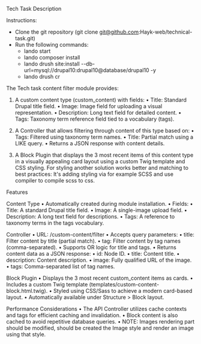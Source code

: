 Tech Task Description

Instructions:
 - Clone the git repository (git clone git@github.com:Hayk-web/technical-task.git)
 - Run the following commands:
   - lando start
   - lando composer install
   - lando drush site:install --db-url=mysql://drupal10:drupal10@database/drupal10 -y
   - lando drush cr


The Tech task content filter module provides:
1.	A custom content type (custom_content) with fields:
  •	Title: Standard Drupal title field.
  •	Image: Image field for uploading a visual representation.
  •	Description: Long text field for detailed content.
  •	Tags: Taxonomy term reference field tied to a vocabulary (tags).

2.	A Controller that allows filtering through content of this type based on:
  • Tags: Filtered using taxonomy term names.
  •	Title: Partial match using a LIKE query.
  •	Returns a JSON response with content details.
3.	A Block Plugin that displays the 3 most recent items of this content type in a visually appealing card layout using a custom Twig template and CSS styling.
   For styling another solution works better and matching to best practices: It's adding styling via for example SCSS and use compiler to compile scss to css.


Features

Content Type
 •	Automatically created during module installation.
 •	Fields:
   •	Title: A standard Drupal title field.
   •	Image: A single-image upload field.
   •	Description: A long text field for descriptions.
   •	Tags: A reference to taxonomy terms in the tags vocabulary.

Controller
 •	URL: /custom-content/filter
 •	Accepts query parameters:
   •	title: Filter content by title (partial match).
   •	tag: Filter content by tag names (comma-separated).
   •	Supports OR logic for title and tags.
 •	Returns content data as a JSON response:
   •	id: Node ID.
   •	title: Content title.
   •	description: Content description.
   •	image: Fully qualified URL of the image.
   •	tags: Comma-separated list of tag names.

Block Plugin
  •	Displays the 3 most recent custom_content items as cards.
  •	Includes a custom Twig template (templates/custom-content-block.html.twig).
  •	Styled using CSS/Sass to achieve a modern card-based layout.
  •	Automatically available under Structure > Block layout.


Performance Considerations
  •	The API Controller utilizes cache contexts and tags for efficient caching and invalidation.
  •	Block content is also cached to avoid repetitive database queries.
  •	NOTE: Images rendering part should be modified, should be created the Image style and render an image using that style.
